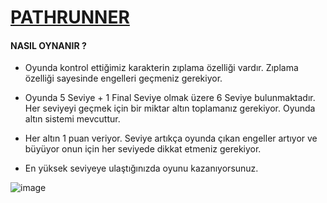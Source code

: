 # <u>PATHRUNNER</u>



#### NASIL OYNANIR ?

* Oyunda  kontrol ettiğimiz karakterin zıplama özelliği vardır. Zıplama özelliği sayesinde engelleri geçmeniz gerekiyor.

* Oyunda  5 Seviye + 1 Final Seviye olmak üzere 6 Seviye bulunmaktadır. Her  seviyeyi geçmek için bir miktar altın toplamanız gerekiyor. Oyunda altın sistemi mevcuttur. 

* Her altın 1 puan veriyor. Seviye artıkça oyunda çıkan engeller artıyor ve büyüyor onun için her seviyede dikkat etmeniz gerekiyor.
*   En yüksek seviyeye ulaştığınızda oyunu kazanıyorsunuz.



![image](https://github.com/MehmetPolat482/AtlamGames_HyperCasual/blob/8bd0e067c37ac64c265c9afaa66fb57a12fe278f/PathRunner/img/PxLbzK_745fc3726eb274835da24df7e8161abf_00-00-00_00-00-08_1.gif)
